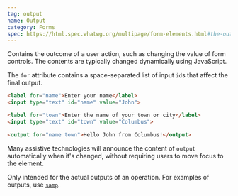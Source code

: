 ```yaml
---
tag: output
name: Output
category: Forms
spec: https://html.spec.whatwg.org/multipage/form-elements.html#the-output-element
---
```


Contains the outcome of a user action, such as changing the value of form controls. The contents are typically changed dynamically using JavaScript.

The `for` attribute contains a space-separated list of input `id`s that affect the final output.

<!-- prettier-ignore-start -->
```html
<label for="name">Enter your name</label>
<input type="text" id="name" value="John">

<label for="town">Enter the name of your town or city</label>
<input type="text" id="town" value="Columbus">

<output for="name town">Hello John from Columbus!</output>
```
<!-- prettier-ignore-end -->

Many assistive technologies will announce the content of `output` automatically when it's changed, without requiring users to move focus to the element.

Only intended for the actual outputs of an operation. For examples of outputs, use [`samp`](#samp).
